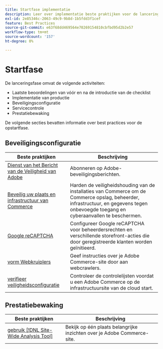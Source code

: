 ```yaml
---
title: Startfase implementatie
description: Leer over implementatie beste praktijken voor de lanceringsfase van projecten van Adobe Commerce.
exl-id: 2e85346c-2063-49c9-9b8d-1b5fdd3f1cef
feature: Best Practices
source-git-commit: e63f68dd469564e70269154810cbfbd95d2b2e57
workflow-type: tm+mt
source-wordcount: '157'
ht-degree: 0%

---
```


# Startfase

De lanceringsfase omvat de volgende activiteiten:

- Laatste beoordelingen van vóór en na de introductie van de checklist
- Implementatie van productie
- Beveiligingsconfiguratie
- Servicecontrole
- Prestatiebewaking

De volgende secties bevatten informatie over best practices voor de opstartfase.

## Beveiligingsconfiguratie

| Beste praktijken | Beschrijving |
|------------------------------------------------------------------------------------------------------------------------------------|--------------------------------------------------------------------------------------------------------------------------------------------------------------------------|
| [ Dienst van het Bericht van de Veiligheid van Adobe ](https://www.adobe.com/subscription/adbeSecurityNotifications.html) | Abonneren op Adobe-beveiligingsberichten. |
| [ Beveilig uw plaats en infrastructuur van Commerce ](security-best-practices.md) | Harden de veiligheidshouding van de installaties van Commerce om de Commerce opslag, beheerder, infrastructuur, en gegevens tegen onbevoegde toegang en cyberaanvallen te beschermen. |
| [ Google reCAPTCHA ](https://experienceleague.adobe.com/docs/commerce-admin/systems/security/captcha/security-google-recaptcha.html) | Configureer Google reCAPTCHA voor beheerdersrechten en verschillende storefront-acties die door geregistreerde klanten worden geïnitieerd. |
| [ vorm Webkruiplers ](robots-txt.md) | Geef instructies over je Adobe Commerce-site door aan webcrawlers. |
| [ verifieer veiligheidsconfiguratie ](https://experienceleague.adobe.com/docs/commerce-cloud-service/user-guide/launch/checklist.html) | Controleer de controlelijsten voordat u een Adobe Commerce op de infrastructuursite van de cloud start. |

## Prestatiebewaking

| Beste praktijken | Beschrijving |
|------------------------------------------------------------------------------------------------------------------------------------------------|----------------------------------------------------------------------|
| [ gebruik  [!DNL Site-Wide Analysis Tool]](../../../tools/site-wide-analysis-tool/intro.md#integrations-with-other-adobe-commerce-support-tools) | Bekijk op één plaats belangrijke inzichten over je Adobe Commerce-site. |
